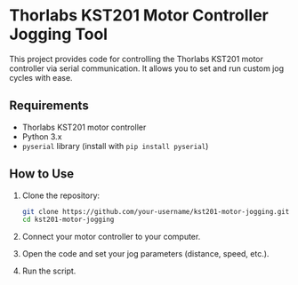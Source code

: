 # Thorlabs KST201 Motor Controller Jogging Tool

This project provides code for controlling the Thorlabs KST201 motor controller via serial communication. It allows you to set and run custom jog cycles with ease.

## Requirements

- Thorlabs KST201 motor controller
- Python 3.x
- `pyserial` library (install with `pip install pyserial`)

## How to Use

1. Clone the repository:

   ```bash
   git clone https://github.com/your-username/kst201-motor-jogging.git
   cd kst201-motor-jogging
2. Connect your motor controller to your computer.

3. Open the code and set your jog parameters (distance, speed, etc.).

4. Run the script.
